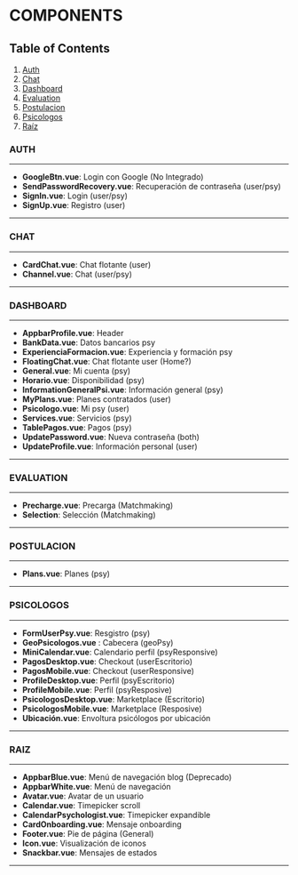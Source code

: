 # COMPONENTS

## Table of Contents

1. [Auth](#auth)
2. [Chat](#chat)
3. [Dashboard](#dashboard)
4. [Evaluation](#evaluation)
5. [Postulacion](#postulacion)
6. [Psicologos](#psicologos)
7. [Raíz](#raiz)

### AUTH

---

-   **GoogleBtn.vue**: Login con Google (No Integrado)
-   **SendPasswordRecovery.vue**: Recuperación de contraseña (user/psy)
-   **SignIn.vue**: Login (user/psy)
-   **SignUp.vue**: Registro (user)

---

### CHAT

---

-   **CardChat.vue**: Chat flotante (user)
-   **Channel.vue**: Chat (user/psy)

---

### DASHBOARD

---

-   **AppbarProfile.vue**: Header
-   **BankData.vue**: Datos bancarios psy
-   **ExperienciaFormacion.vue**: Experiencia y formación psy
-   **FloatingChat.vue**: Chat flotante user (Home?)
-   **General.vue**: Mi cuenta (psy)
-   **Horario.vue**: Disponibilidad (psy)
-   **InformationGeneralPsi.vue**: Información general (psy)
-   **MyPlans.vue**: Planes contratados (user)
-   **Psicologo.vue**: Mi psy (user)
-   **Services.vue**: Servicios (psy)
-   **TablePagos.vue**: Pagos (psy)
-   **UpdatePassword.vue**: Nueva contraseña (both)
-   **UpdateProfile.vue**: Información personal (user)

---

### EVALUATION

---

-   **Precharge.vue**: Precarga (Matchmaking)
-   **Selection**: Selección (Matchmaking)

---

### POSTULACION

---

-   **Plans.vue**: Planes (psy)

---

### PSICOLOGOS

---

-   **FormUserPsy.vue**: Resgistro (psy)
-   **GeoPsicologos.vue** : Cabecera (geoPsy)
-   **MiniCalendar.vue**: Calendario perfil (psyResponsive)
-   **PagosDesktop.vue**: Checkout (userEscritorio)
-   **PagosMobile.vue**: Checkout (userResponsive)
-   **ProfileDesktop.vue**: Perfil (psyEscritorio)
-   **ProfileMobile.vue**: Perfil (psyResposive)
-   **PsicologosDesktop.vue**: Marketplace (Escritorio)
-   **PsicologosMobile.vue**: Marketplace (Resposive)
-   **Ubicación.vue**: Envoltura psicólogos por ubicación

---

### RAIZ

---

-   **AppbarBlue.vue**: Menú de navegación blog (Deprecado)
-   **AppbarWhite.vue**: Menú de navegación
-   **Avatar.vue**: Avatar de un usuario
-   **Calendar.vue**: Timepicker scroll
-   **CalendarPsychologist.vue**: Timepicker expandible
-   **CardOnboarding.vue**: Mensaje onboarding
-   **Footer.vue**: Pie de página (General)
-   **Icon.vue**: Visualización de iconos
-   **Snackbar.vue**: Mensajes de estados

---
